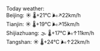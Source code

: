 Today weather:  
Beijing: ☀️   🌡️+21°C 🌬️↗22km/h  
Tianjin: ☀️   🌡️+19°C 🌬️↗15km/h  
Shijiazhuang: 🌫  🌡️+17°C 🌬️↑11km/h  
Tangshan: ☀️   🌡️+24°C 🌬️↑22km/h  
